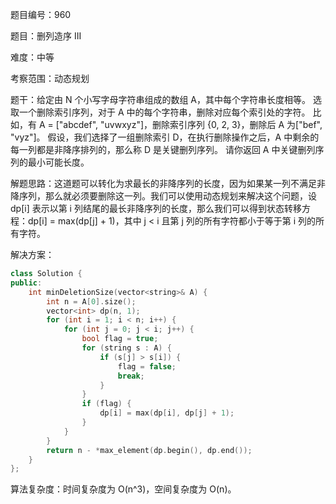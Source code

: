 题目编号：960

题目：删列造序 III

难度：中等

考察范围：动态规划

题干：给定由 N 个小写字母字符串组成的数组 A，其中每个字符串长度相等。 选取一个删除索引序列，对于 A 中的每个字符串，删除对应每个索引处的字符。 比如，有 A = ["abcdef", "uvwxyz"]，删除索引序列 {0, 2, 3}，删除后 A 为["bef", "vyz"]。 假设，我们选择了一组删除索引 D，在执行删除操作之后，A 中剩余的每一列都是非降序排列的，那么称 D 是关键删列序列。 请你返回 A 中关键删列序列的最小可能长度。

解题思路：这道题可以转化为求最长的非降序列的长度，因为如果某一列不满足非降序列，那么就必须要删除这一列。我们可以使用动态规划来解决这个问题，设 dp[i] 表示以第 i 列结尾的最长非降序列的长度，那么我们可以得到状态转移方程：dp[i] = max(dp[j] + 1)，其中 j < i 且第 j 列的所有字符都小于等于第 i 列的所有字符。

解决方案：

```cpp
class Solution {
public:
    int minDeletionSize(vector<string>& A) {
        int n = A[0].size();
        vector<int> dp(n, 1);
        for (int i = 1; i < n; i++) {
            for (int j = 0; j < i; j++) {
                bool flag = true;
                for (string s : A) {
                    if (s[j] > s[i]) {
                        flag = false;
                        break;
                    }
                }
                if (flag) {
                    dp[i] = max(dp[i], dp[j] + 1);
                }
            }
        }
        return n - *max_element(dp.begin(), dp.end());
    }
};
```

算法复杂度：时间复杂度为 O(n^3)，空间复杂度为 O(n)。